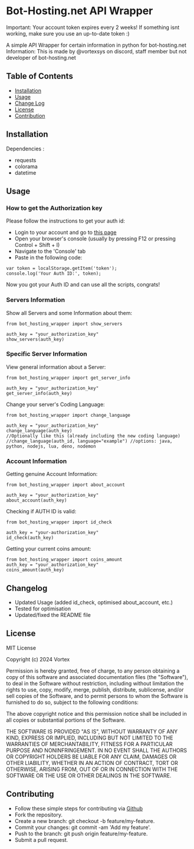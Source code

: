 # Bot-Hosting.net API Wrapper
Important: Your account token expires every 2 weeks! If something isnt working, make sure you use an up-to-date token :)

A simple API Wrapper for certain information in python for bot-hosting.net
Information: This is made by @vortexsys on discord, staff member but not developer of bot-hosting.net
## Table of Contents
- [Installation](#installation)
- [Usage](#usage)
- [Change Log](#changelog)
- [License](#license)
- [Contribution](#contributing)

## Installation
Dependencies :
- requests
- colorama
- datetime

## Usage
### How to get the Authorization key
Please follow the instructions to get your auth id:
- Login to your account and go to [this page](https://bot-hosting.net/panel/)
- Open your browser's console (usually by pressing F12 or pressing Control + Shift + I)
- Navigate to the 'Console' tab
- Paste in the following code:
```
var token = localStorage.getItem('token');
console.log('Your Auth ID:', token);
```
Now you got your Auth ID and can use all the scripts, congrats!
### Servers Information
Show all Servers and some Information about them:
```
from bot_hosting_wrapper import show_servers

auth_key = "your_authorization_key"
show_servers(auth_key)
```
### Specific Server Information
View general information about a Server:
```
from bot_hosting_wrapper import get_server_info

auth_key = "your_authorization_key"
get_server_info(auth_key)
```
Change your server's Coding Language:
```
from bot_hosting_wrapper import change_language

auth_key = "your_authorization_key"
change_language(auth_key)
//Optionally like this (already including the new coding language)
//change_language(auth_id, language="example") //options: java, python, nodejs, lua, deno, nodemon
```
### Account Information
Getting genuine Account Information:
```
from bot_hosting_wrapper import about_account

auth_key = "your_authorization_key"
about_account(auth_key)
```
Checking if AUTH ID is valid:
```
from bot_hosting_wrapper import id_check 

auth_key = "your-authorization_key"
id_check(auth_key)
```
Getting your current coins amount:
```
from bot_hosting_wrapper import coins_amount
auth_key = "your_authorization_key"
coins_amount(auth_key)
```
## Changelog
- Updated Usage (added id_check, optimised about_account, etc.)
- Tested for optimisation
- Updated/fixed the README file
## License
MIT License

Copyright (c) 2024 Vortex

Permission is hereby granted, free of charge, to any person obtaining a copy
of this software and associated documentation files (the "Software"), to deal
in the Software without restriction, including without limitation the rights
to use, copy, modify, merge, publish, distribute, sublicense, and/or sell
copies of the Software, and to permit persons to whom the Software is
furnished to do so, subject to the following conditions:

The above copyright notice and this permission notice shall be included in all
copies or substantial portions of the Software.

THE SOFTWARE IS PROVIDED "AS IS", WITHOUT WARRANTY OF ANY KIND, EXPRESS OR
IMPLIED, INCLUDING BUT NOT LIMITED TO THE WARRANTIES OF MERCHANTABILITY,
FITNESS FOR A PARTICULAR PURPOSE AND NONINFRINGEMENT. IN NO EVENT SHALL THE
AUTHORS OR COPYRIGHT HOLDERS BE LIABLE FOR ANY CLAIM, DAMAGES OR OTHER
LIABILITY, WHETHER IN AN ACTION OF CONTRACT, TORT OR OTHERWISE, ARISING FROM,
OUT OF OR IN CONNECTION WITH THE SOFTWARE OR THE USE OR OTHER DEALINGS IN THE
SOFTWARE.

## Contributing
- Follow these simple steps for contributing via [Github](https://github.com/vortexsys/bot-hosting-wrapper)
- Fork the repository.
- Create a new branch: git checkout -b feature/my-feature.
- Commit your changes: git commit -am 'Add my feature'.
- Push to the branch: git push origin feature/my-feature.
- Submit a pull request.